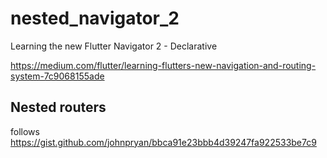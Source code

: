 # nested_navigator_2

Learning the new Flutter Navigator 2 - Declarative

https://medium.com/flutter/learning-flutters-new-navigation-and-routing-system-7c9068155ade

## Nested routers
follows https://gist.github.com/johnpryan/bbca91e23bbb4d39247fa922533be7c9


